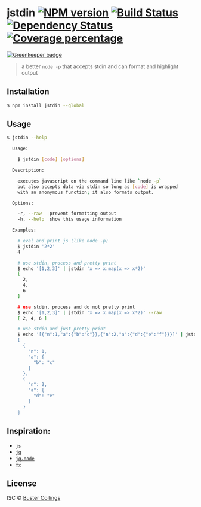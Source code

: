 # jstdin [![NPM version][npm-image]][npm-url] [![Build Status][travis-image]][travis-url] [![Dependency Status][daviddm-image]][daviddm-url] [![Coverage percentage][coveralls-image]][coveralls-url]

[![Greenkeeper badge](https://badges.greenkeeper.io/busterc/jstdin.svg)](https://greenkeeper.io/)

> a better `node -p` that accepts stdin and can format and highlight output

## Installation

```sh
$ npm install jstdin --global
```

## Usage

```sh
$ jstdin --help

  Usage:

    $ jstdin [code] [options]

  Description:

    executes javascript on the command line like `node -p`
    but also accepts data via stdin so long as [code] is wrapped
    with an anonymous function; it also formats output.

  Options:

    -r, --raw   prevent formatting output
    -h, --help  show this usage information

  Examples:

    # eval and print js (like node -p)
    $ jstdin '2*2'
    4

    # use stdin, process and pretty print
    $ echo '[1,2,3]' | jstdin 'x => x.map(x => x*2)'
    [
      2,
      4,
      6
    ]

    # use stdin, process and do not pretty print
    $ echo '[1,2,3]' | jstdin 'x => x.map(x => x*2)' --raw
    [ 2, 4, 6 ]

    # use stdin and just pretty print
    $ echo '[{"n":1,"a":{"b":"c"}},{"n":2,"a":{"d":{"e":"f"}}}]' | jstdin'
    [
      {
        "n": 1,
        "a": {
          "b": "c"
        }
      },
      {
        "n": 2,
        "a": {
          "d": "e"
        }
      }
    ]
```

## Inspiration:

* [`js`](https://www.npmjs.com/package/js)
* [`jq`](https://www.npmjs.com/package/node-jq)
* [`jq.node`](https://www.npmjs.com/package/jq.node)
* [`fx`](https://www.npmjs.com/package/fx)

## License

ISC © [Buster Collings](https://about.me/buster)

[npm-image]: https://badge.fury.io/js/jstdin.svg
[npm-url]: https://npmjs.org/package/jstdin
[travis-image]: https://travis-ci.org/busterc/jstdin.svg?branch=master
[travis-url]: https://travis-ci.org/busterc/jstdin
[daviddm-image]: https://david-dm.org/busterc/jstdin.svg?theme=shields.io
[daviddm-url]: https://david-dm.org/busterc/jstdin
[coveralls-image]: https://coveralls.io/repos/busterc/jstdin/badge.svg
[coveralls-url]: https://coveralls.io/r/busterc/jstdin
